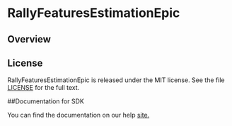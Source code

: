 RallyFeaturesEstimationEpic
=========================

## Overview


## License

RallyFeaturesEstimationEpic is released under the MIT license.  See the file [LICENSE](./LICENSE) for the full text.

##Documentation for SDK

You can find the documentation on our help [site.](https://help.rallydev.com/apps/2.1/doc/)
